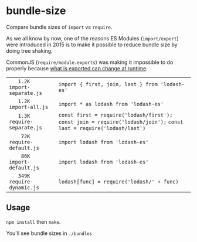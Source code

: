 # bundle-size

Compare bundle sizes of `import` vs `require`.

As we all know by now, one of the reasons ES Modules (`import/export`) were introduced in 2015 is to make it possible to reduce bundle size by doing tree shaking.

CommonJS (`require/module.exports`) was making it impossible to do properly because [what is exported can change at runtime](https://exploringjs.com/es6/ch_modules.html#static-module-structure).

|   |   |
|---|---|
| `   1.2K import-separate.js` | `import { first, join, last } from 'lodash-es'` |
| `   1.2K import-all.js` | `import * as lodash from 'lodash-es'` |
| `   1.3K require-separate.js` | `const first = require('lodash/first');` `const join = require('lodash/join');` `const last = require('lodash/last')` |
| `    72K require-default.js` | `import lodash from 'lodash-es'` |
| `    86K import-default.js` | `import lodash from 'lodash-es'` |
| `   349K require-dynamic.js` | `lodash[func] = require('lodash/' + func)` |

## Usage

`npm install` then `make`.

You'll see bundle sizes in `./bundles`
